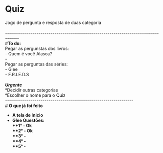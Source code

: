 # Quiz
Jogo de pergunta e resposta de duas categoria<br/>
<br/>
-------------------------------------------------------------------------------------<br/>
#<b>To do:</b><br/>
Pegar as pergunstas dos livros:<br/> -  Quem é você Alasca? <br/> - <br/>
Pegar as perguntas das séries:<br/> - Glee<br/> - F.R.I.E.D.S <br/><br/>
<b>*Urgente*</b><br>
°Decidir outras categorias<br/>
°Escolher o nome para o Quiz<br/>
-----------------------------------------------------------------<br>
#<b> O que já foi feito<b/><br>
* A tela de Inicio <br/> 
* Glee Questões: <br/>
**1° - Ok <br/>
**2° - Ok<br/>
**3° -<br/>
**4° -<br/>
**5° -<br/>
